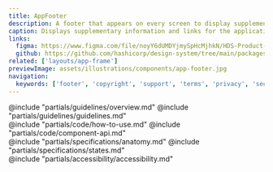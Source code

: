 ```yaml
---
title: AppFooter
description: A footer that appears on every screen to display supplementary information and links.
caption: Displays supplementary information and links for the application.
links:
  figma: https://www.figma.com/file/noyY6dUMDYjmySpHcMjhkN/HDS-Product---Components?type=design&node-id=46946-2369&mode=design
  github: https://github.com/hashicorp/design-system/tree/main/packages/components/addon/components/hds/app-footer
related: ['layouts/app-frame']
previewImage: assets/illustrations/components/app-footer.jpg
navigation:
  keywords: ['footer', 'copyright', 'support', 'terms', 'privacy', 'security', 'accessibility', 'system status']
---
```


<section data-tab="Guidelines">
  @include "partials/guidelines/overview.md"
  @include "partials/guidelines/guidelines.md"
</section>

<section data-tab="Code">
  @include "partials/code/how-to-use.md"
  @include "partials/code/component-api.md"
</section>

<section data-tab="Specifications">
  @include "partials/specifications/anatomy.md"
  @include "partials/specifications/states.md"
</section>

<section data-tab="Accessibility">
  @include "partials/accessibility/accessibility.md"
</section>